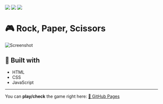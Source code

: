 ![](https://img.shields.io/github/license/jotahdavid/rock-paper-scissors)
![](https://img.shields.io/github/languages/top/jotahdavid/rock-paper-scissors)
![](https://img.shields.io/github/last-commit/jotahdavid/rock-paper-scissors/main)

# 🎮 Rock, Paper, Scissors
![Screenshot](https://user-images.githubusercontent.com/82552187/122594761-d7616980-d03d-11eb-902e-7b7260817e7c.png)

## 🔨 Built with
* HTML
* CSS
* JavaScript

---

You can **play/check** the game right here: [🔗 GitHub Pages](https://jotahdavid.github.io/rock-paper-scissors/)
